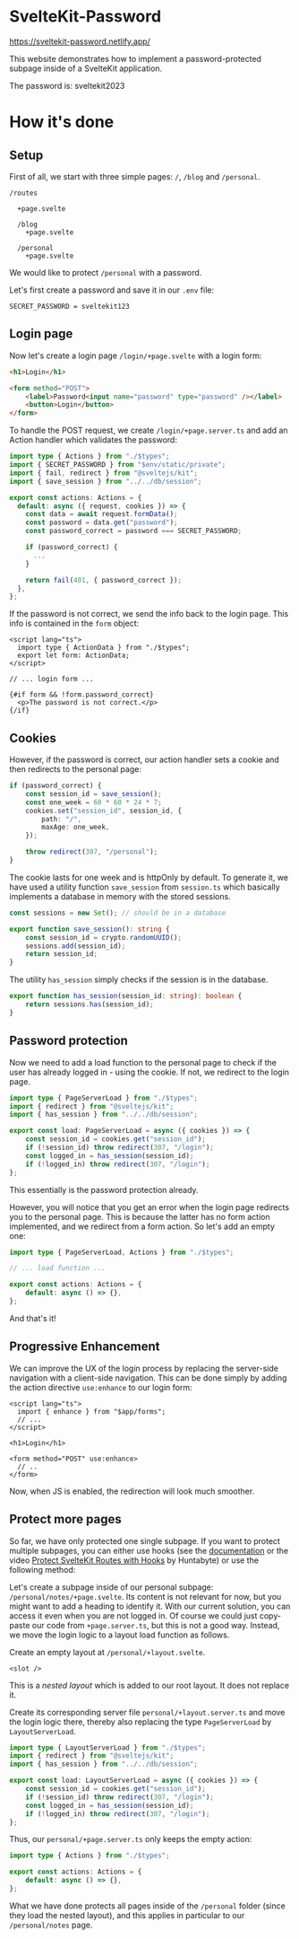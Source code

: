 # SvelteKit-Password

https://sveltekit-password.netlify.app/

This website demonstrates how to implement a password-protected subpage inside of a SvelteKit application.

The password is: sveltekit2023

# How it's done

## Setup

First of all, we start with three simple pages: `/`, `/blog` and `/personal`.

```
/routes

  +page.svelte

  /blog
    +page.svelte

  /personal
    +page.svelte
```

We would like to protect `/personal` with a password.

Let's first create a password and save it in our `.env` file:

```
SECRET_PASSWORD = sveltekit123
```

## Login page

Now let's create a login page `/login/+page.svelte` with a login form:

```html
<h1>Login</h1>

<form method="POST">
	<label>Password<input name="password" type="password" /></label>
	<button>Login</button>
</form>
```

To handle the POST request, we create `/login/+page.server.ts` and add an Action handler which validates the password:

```typescript
import type { Actions } from "./$types";
import { SECRET_PASSWORD } from "$env/static/private";
import { fail, redirect } from "@sveltejs/kit";
import { save_session } from "../../db/session";

export const actions: Actions = {
  default: async ({ request, cookies }) => {
    const data = await request.formData();
    const password = data.get("password");
    const password_correct = password === SECRET_PASSWORD;

    if (password_correct) {
      ...
    }

    return fail(401, { password_correct });
  },
};
```

If the password is not correct, we send the info back to the login page. This info is contained in the `form` object:

```svelte
<script lang="ts">
  import type { ActionData } from "./$types";
  export let form: ActionData;
</script>

// ... login form ...

{#if form && !form.password_correct}
  <p>The password is not correct.</p>
{/if}
```

## Cookies

However, if the password is correct, our action handler sets a cookie and then redirects to the personal page:

```typescript
if (password_correct) {
	const session_id = save_session();
	const one_week = 60 * 60 * 24 * 7;
	cookies.set("session_id", session_id, {
		path: "/",
		maxAge: one_week,
	});

	throw redirect(307, "/personal");
}
```

The cookie lasts for one week and is httpOnly by default. To generate it, we have used a utility function `save_session` from `session.ts` which basically implements a database in memory with the stored sessions.

```typescript
const sessions = new Set(); // should be in a database

export function save_session(): string {
	const session_id = crypto.randomUUID();
	sessions.add(session_id);
	return session_id;
}
```

The utility `has_session` simply checks if the session is in the database.

```typescript
export function has_session(session_id: string): boolean {
	return sessions.has(session_id);
}
```

## Password protection

Now we need to add a load function to the personal page to check if the user has already logged in - using the cookie. If not, we redirect to the login page.

```typescript
import type { PageServerLoad } from "./$types";
import { redirect } from "@sveltejs/kit";
import { has_session } from "../../db/session";

export const load: PageServerLoad = async ({ cookies }) => {
	const session_id = cookies.get("session_id");
	if (!session_id) throw redirect(307, "/login");
	const logged_in = has_session(session_id);
	if (!logged_in) throw redirect(307, "/login");
};
```

This essentially is the password protection already.

However, you will notice that you get an error when the login page redirects you to the personal page. This is because the latter has no form action implemented, and we redirect from a form action. So let's add an empty one:

```typescript
import type { PageServerLoad, Actions } from "./$types";

// ... load function ...

export const actions: Actions = {
	default: async () => {},
};
```

And that's it!

## Progressive Enhancement

We can improve the UX of the login process by replacing the server-side navigation with a client-side navigation. This can be done simply by adding the action directive `use:enhance` to our login form:

```svelte
<script lang="ts">
  import { enhance } from "$app/forms";
  // ...
</script>

<h1>Login</h1>

<form method="POST" use:enhance>
  // ..
</form>
```

Now, when JS is enabled, the redirection will look much smoother.

## Protect more pages

So far, we have only protected one single subpage. If you want to protect multiple subpages, you can either use hooks (see the [documentation](https://kit.svelte.dev/docs/hooks) or the video [Protect SvelteKit Routes with Hooks](https://www.youtube.com/watch?v=K1Tya6ovVOI) by Huntabyte) or use the following method:

Let's create a subpage inside of our personal subpage: `/personal/notes/+page.svelte`. Its content is not relevant for now, but you might want to add a heading to identify it. With our current solution, you can access it even when you are not logged in. Of course we could just copy-paste our code from `+page.server.ts`, but this is not a good way. Instead, we move the login logic to a layout load function as follows.

Create an empty layout at `/personal/+layout.svelte`.

```svelte
<slot />
```

This is a _nested layout_ which is added to our root layout. It does not replace it.

Create its corresponding server file `personal/+layout.server.ts` and move the login logic there, thereby also replacing the type `PageServerLoad` by `LayoutServerLoad`.

```typescript
import type { LayoutServerLoad } from "./$types";
import { redirect } from "@sveltejs/kit";
import { has_session } from "../../db/session";

export const load: LayoutServerLoad = async ({ cookies }) => {
	const session_id = cookies.get("session_id");
	if (!session_id) throw redirect(307, "/login");
	const logged_in = has_session(session_id);
	if (!logged_in) throw redirect(307, "/login");
};
```

Thus, our `personal/+page.server.ts` only keeps the empty action:

```typescript
import type { Actions } from "./$types";

export const actions: Actions = {
	default: async () => {},
};
```

What we have done protects all pages inside of the `/personal` folder (since they load the nested layout), and this applies in particular to our `/personal/notes` page.

